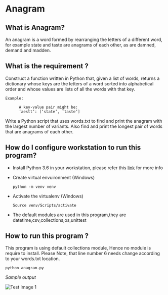 # Anagram

## What is Anagram?
An anagram is a word formed by rearranging the letters of a different word, for example state and taste are
anagrams of each other, as are damned, demand and madden.

## What is the requirement ?

Construct a function written in Python that, given a list of words, returns a dictionary whose keys are the letters
of a word sorted into alphabetical order and whose values are lists of all the words with that key.
    
    Example:
          
          A key-value pair might be:
          ‘aestt’: [‘state’, ‘taste’]

Write a Python script that uses words.txt to find and print the anagram with the largest number of variants.
Also find and print the longest pair of words that are anagrams of each other.


## How do I configure workstation to run this program?

* Install Python 3.6 in your workstation, please refer this [link](https://www.python.org/downloads/) for more info

* Create virtual envuironment (Windows) 
     
     `python -m venv venv`                   

* Activate the virtualenv (Windows)       

     `Source venv/Scripts/activate`
* The default modules are used in this program,they are datetime,csv,collections,os,unittest

## How to run this program ?

This program is using default collections module, Hence no module is require to install. Please Note, that line number 6 needs change according to your words.txt location.

`python anagram.py`

*Sample output*

![Test Image 1](/output.png)
